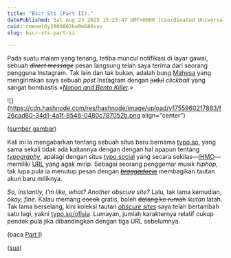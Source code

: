 ```yaml
---
title: "Bscr Sts (Part II)."
datePublished: Sat Aug 23 2025 15:23:47 GMT+0000 (Coordinated Universal Time)
cuid: cmeoet6y2000802kw9m686vuv
slug: bscr-sts-part-ii

---
```


Pada suatu malam yang tenang, tetiba muncul notifikasi di layar gawai, sebuah *<s>direct message</s>* pesan langsung telah saya terima dari seorang pengguna Instagram. Tak lain dan tak bukan, adalah bung [Mahesa](https://www.instagram.com/halomahesa) yang mengirimkan saya sebuah *post* Instagram dengan <s>judul</s> *clickbait* yang sangat bombastis *«*[*Notion and Bento Killer*](https://www.instagram.com/kail.designs/p/DNdxl5nz01U/)*.»*

![](https://cdn.hashnode.com/res/hashnode/image/upload/v1755960217883/f26cad60-34d1-4a1f-8546-0480c787052b.png align="center")

([sumber gambar](https://typo.so/ofisia))

Kali ini ia mengabarkan tentang sebuah situs baru bernama [typo.so](https://typo.so), yang sama sekali tidak ada kaitannya dengan dengan hal apapun tentang [*typography*](https://en.wikipedia.org/wiki/Typography), apalagi dengan situs [typo.social](https://typo.social) yang secara sekilas—[IHMO](https://en.wiktionary.org/wiki/IMHO)—memiliki [URL](https://en.wikipedia.org/wiki/URL) yang agak mirip. Sebagai seorang penggemar musik *hiphop*, tak lupa pula ia menutup pesan dengan [*<s>braggadocio</s>*](https://en.wikipedia.org/wiki/Braggadocio_\(rap\)) membagikan tautan akun baru miliknya.

*So, instantly, I’m like, what? Another obscure site?* Lalu, tak lama kemudian, *okay, fine.* Kalau memang <s>cocok</s> gratis, boleh <s>datang ke rumah</s> *ikutan* latah. Tak lama berselang, kini koleksi tautan [*obscure sites*](https://blog.sua.ist/bscr-sts) saya telah bertambah satu lagi, yakni [typo.so/ofisia](https://typo.so/ofisia). Lumayan, jumlah karakternya relatif cukup pendek pula jika dibandingkan dengan tiga URL sebelumnya.

(baca [Part I](https://blog.sua.ist/bscr-sts))

([sua](https://sua.ist))